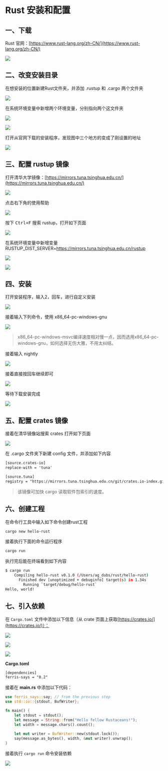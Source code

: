# Rust 安装和配置

## 一、下载

Rust 官网：[https://www.rust-lang.org/zh-CN/](https://www.rust-lang.org/zh-CN/)

![](https://i0.hdslb.com/bfs/album/64b21fbd3f2faf7eab40408013c5da322af54fbd.png)

## 二、改变安装目录

在想安装的位置新建Rust文件夹，并添加 .rustup 和 .cargo 两个文件夹

![](https://i0.hdslb.com/bfs/album/95b997887a69f26963d0f51088c30bdd64712f01.png)

在系统环境变量中新增两个环境变量，分别指向两个这文件夹

![](https://i0.hdslb.com/bfs/album/80f087f93cacaaaaa39703476fff8488a9f5b537.png)

![](https://i0.hdslb.com/bfs/album/3b44d79344aa1fe4e8efe790386a2ec0d6511ae2.png)

打开从官网下载的安装程序，发现图中三个地方的变成了刚设置的地址

![](https://i0.hdslb.com/bfs/album/e7b5b47a2682d39d620c460da81ce66aad429d8f.png)

## 三、配置 rustup 镜像

打开清华大学镜像：[https://mirrors.tuna.tsinghua.edu.cn/](https://mirrors.tuna.tsinghua.edu.cn/)

![](https://i0.hdslb.com/bfs/album/b4a5d8d38a27e113c8f2f219f5796b4d0ee6b7a3.png)

点击右下角的使用帮助

![](https://i0.hdslb.com/bfs/album/028390f1ca9907520b7cf6f3b7037c6680f3cc02.png)

按下 <kbd>Ctrl+F</kbd> 搜索 rustup，打开如下页面

![](https://i0.hdslb.com/bfs/album/8511ab363dfff35c1bd9b052b75c6704315ab6f2.png)

在系统环境变量中新增变量 RUSTUP_DIST_SERVER=https://mirrors.tuna.tsinghua.edu.cn/rustup

![](https://i0.hdslb.com/bfs/album/ef2417275e3df23fec1daa07f7ba884d99775db5.png)

![](https://i0.hdslb.com/bfs/album/66ac15ffd64db032d7f08760447ecab92f66d039.png)

## 四、安装

打开安装程序，输入2，回车，进行自定义安装

![](https://i0.hdslb.com/bfs/album/608bb030cb4b0fff2406aef0913239d8b9bfeaa1.png)

接着输入下列命令，使用 x86_64-pc-windows-gnu

![](https://i0.hdslb.com/bfs/album/818542f647a770906fb1ef653a8a1dc2c8a155b5.png)

> x86_64-pc-windows-msvc编译速度相对慢一点，因而选用x86_64-pc-windows-gnu，如何选择无伤大雅，不用太纠结。

接着输入 nightly

![](https://i0.hdslb.com/bfs/album/f0c3c259d587a08d545aa2e30494a322cb224719.png)

接着直接按回车继续即可

![](https://i0.hdslb.com/bfs/album/ac743c83c28f3551918ea157b0f36b89192d3150.png)

等待下载安装完成

![](https://i0.hdslb.com/bfs/album/997006710c002196e7967690b172061fa61b802a.png)

## 五、配置 crates 镜像

接着在清华镜像站搜索 crates 打开如下页面

![](https://i0.hdslb.com/bfs/album/6104af19067c2b3d3cd1bebf267bda782cbce577.png)

在 .cargo 文件夹下新建 config 文件，并添加如下内容

```txt
[source.crates-io]
replace-with = 'tuna'

[source.tuna]
registry = "https://mirrors.tuna.tsinghua.edu.cn/git/crates.io-index.git"
```

>该镜像可加快 cargo 读取软件包索引的速度。

## 六、创建工程

在命令行工具中输入如下命令创建rust工程

```sh
cargo new hello-rust
```

接着执行下面的命令运行程序

```sh
cargo run
```

执行完后能在终端看到如下内容

```sh
$ cargo run 
	Compiling hello-rust v0.1.0 (/Users/ag_dubs/rust/hello-rust) 
	  Finished dev [unoptimized + debuginfo] target(s) in 1.34s 
	    Running `target/debug/hello-rust` 
Hello, world!
```

## 七、引入依赖

在 `Cargo.toml` 文件中添加以下信息（从 crate 页面上获取[https://crates.io/](https://crates.io/)）：

![](https://i0.hdslb.com/bfs/album/31ada87784809d5e875c8dd250619724121affff.png)

![](https://i0.hdslb.com/bfs/album/07ccd14a4b76d6ccf66085e7a237119acd4288a4.png)

![](https://i0.hdslb.com/bfs/album/95fabbf787a3aee5ba1ea40ab6de3606e63437b2.png)

**Cargo.toml**

```txt
[dependencies] 
ferris-says = "0.2"
```

接着在 **main.rs** 中添加以下代码：

```rust
use ferris_says::say; // from the previous step 
use std::io::{stdout, BufWriter}; 

fn main() { 
	let stdout = stdout(); 
	let message = String::from("Hello fellow Rustaceans!"); 
	let width = message.chars().count(); 
	
	let mut writer = BufWriter::new(stdout.lock()); 
	say(message.as_bytes(), width, &mut writer).unwrap(); 
}
```

接着执行 `cargo run` 命令安装依赖

![](https://i0.hdslb.com/bfs/album/cdb147485521d02f59ab3abc9f390a52d8f6f587.png)
